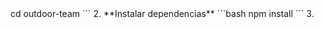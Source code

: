 <![CDATA[# Outdoor Team - Academia de Hábitos Saludables

Una aplicación web para el seguimiento de hábitos saludables, entrenamiento, nutrición y bienestar integral.

## 🚀 Características

- **Seguimiento de Hábitos**: Sistema completo para rastrear ejercicio, nutrición, pasos diarios y meditación
- **Notificaciones Push**: Recordatorios personalizados para mantener tus hábitos
- **Planes Personalizados**: Diferentes niveles de acceso a funcionalidades
- **Panel de Administración**: Gestión completa de usuarios y contenido
- **PWA**: Instalable en dispositivos móviles y desktop
- **Métricas Detalladas**: Análisis de progreso con gráficos y estadísticas

## 📋 Requisitos Previos

- Node.js (v18 o superior)
- npm o yarn
- SQLite

## ⚡ Instalación Rápida

1. **Clonar el repositorio**
```bash
git clone <repository-url>
cd outdoor-team
```

2. **Instalar dependencias**
```bash
npm install
```

3.